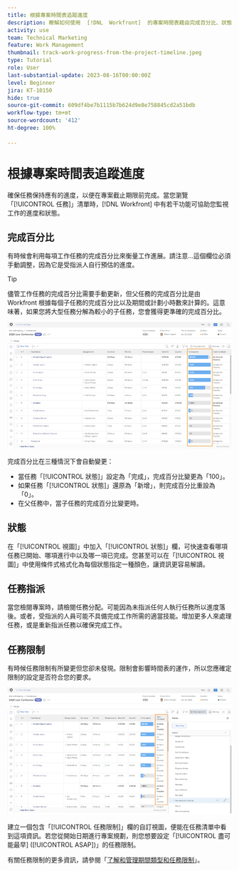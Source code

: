 ```yaml
---
title: 根據專案時間表追蹤進度
description: 瞭解如何使用  [!DNL  Workfront]  的專案時間表藉由完成百分比、狀態、指派或限制來追蹤工作進度。
activity: use
team: Technical Marketing
feature: Work Management
thumbnail: track-work-progress-from-the-project-timeline.jpeg
type: Tutorial
role: User
last-substantial-update: 2023-08-16T00:00:00Z
level: Beginner
jira: KT-10150
hide: true
source-git-commit: 609df4be7b1115b7b624d9e8e758845cd2a51bdb
workflow-type: tm+mt
source-wordcount: '412'
ht-degree: 100%

---
```


# 根據專案時間表追蹤進度

確保任務保持應有的進度，以便在專案截止期限前完成。當您瀏覽「[!UICONTROL 任務]」清單時，[!DNL  Workfront] 中有若干功能可協助您監視工作的進度和狀態。

## 完成百分比

有時候會利用每項工作任務的完成百分比來衡量工作進展。請注意...這個欄位必須手動調整，因為它是受指派人自行預估的進度。

>[!TIP]
>
>儘管工作任務的完成百分比需要手動更新，但父任務的完成百分比是由 Workfront 根據每個子任務的完成百分比以及期間或計劃小時數來計算的。這意味著，如果您將大型任務分解為較小的子任務，您會獲得更準確的完成百分比。


![專案任務清單顯示「[!UICONTROL 完成百分比]」欄](assets/planner-fund-task-percent-complete.png)

完成百分比在三種情況下會自動變更：

* 當任務「[!UICONTROL 狀態]」設定為「完成」，完成百分比變更為「100」。
* 如果任務「[!UICONTROL 狀態]」還原為「新增」，則完成百分比重設為「0」。
* 在父任務中，當子任務的完成百分比變更時。

## 狀態

在「[!UICONTROL 視圖]」中加入「[!UICONTROL 狀態]」欄，可快速查看哪項任務已開始、哪項進行中以及哪一項已完成。您甚至可以在「[!UICONTROL 視圖]」中使用條件式格式化為每個狀態指定一種顏色，讓資訊更容易解讀。

## 任務指派

當您檢閱專案時，請檢閱任務分配。可能因為未指派任何人執行任務所以進度落後。或者，受指派的人員可能不具備完成工作所需的適當技能。增加更多人來處理任務，或是重新指派任務以確保完成工作。

## 任務限制

有時候任務限制有所變更但您卻未發現。限制會影響時間表的運作，所以您應確定限制的設定是否符合您的要求。

![專案任務清單顯示任務限制欄](assets/planner-fund-task-constraint.png)

建立一個包含「[!UICONTROL 任務限制]」欄的自訂視圖，便能在任務清單中看到這項資訊。若您從開始日期進行專案規劃，則您想要設定「[!UICONTROL 盡可能最早] ([!UICONTROL ASAP])」的任務限制。

有關任務限制的更多資訊，請參閱「[了解和管理期間類型和任務限制](https://experienceleague.adobe.com/docs/workfront-learn/tutorials-workfront/manage-work/intermediate-projects/understand-and-manage-duration-types-and-task-constraints.html)」。
